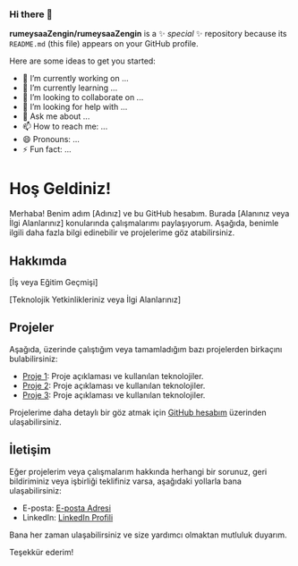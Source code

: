 ### Hi there 👋


**rumeysaaZengin/rumeysaaZengin** is a ✨ _special_ ✨ repository because its `README.md` (this file) appears on your GitHub profile.

Here are some ideas to get you started:

- 🔭 I’m currently working on ...
- 🌱 I’m currently learning ...
- 👯 I’m looking to collaborate on ...
- 🤔 I’m looking for help with ...
- 💬 Ask me about ...
- 📫 How to reach me: ...
- 😄 Pronouns: ...
- ⚡ Fun fact: ...

<!-- ![](https://github-readme-stats.vercel.app/api?username=rumeysaaZengin&show_icons=true&bg_color=00000000)  -->

# Hoş Geldiniz!

Merhaba! Benim adım [Adınız] ve bu GitHub hesabım. Burada [Alanınız veya İlgi Alanlarınız] konularında çalışmalarımı paylaşıyorum. Aşağıda, benimle ilgili daha fazla bilgi edinebilir ve projelerime göz atabilirsiniz.

## Hakkımda

[İş veya Eğitim Geçmişi]

[Teknolojik Yetkinlikleriniz veya İlgi Alanlarınız]

## Projeler

Aşağıda, üzerinde çalıştığım veya tamamladığım bazı projelerden birkaçını bulabilirsiniz:

- [Proje 1](proje1_link): Proje açıklaması ve kullanılan teknolojiler.
- [Proje 2](proje2_link): Proje açıklaması ve kullanılan teknolojiler.
- [Proje 3](proje3_link): Proje açıklaması ve kullanılan teknolojiler.

Projelerime daha detaylı bir göz atmak için [GitHub hesabım](github_hesap_linki) üzerinden ulaşabilirsiniz.

## İletişim

Eğer projelerim veya çalışmalarım hakkında herhangi bir sorunuz, geri bildiriminiz veya işbirliği teklifiniz varsa, aşağıdaki yollarla bana ulaşabilirsiniz:

- E-posta: [E-posta Adresi](mailto:email@example.com)
- LinkedIn: [LinkedIn Profili](linkedin_profil_linki)

Bana her zaman ulaşabilirsiniz ve size yardımcı olmaktan mutluluk duyarım.

Teşekkür ederim!

